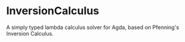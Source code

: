 InversionCalculus
=================

A simply typed lambda calculus solver for Agda, based on Pfenning's Inversion Calculus.